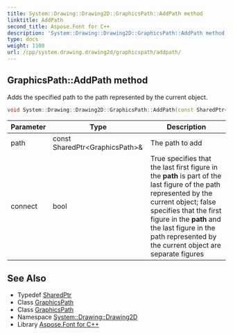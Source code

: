 ```yaml
---
title: System::Drawing::Drawing2D::GraphicsPath::AddPath method
linktitle: AddPath
second_title: Aspose.Font for C++
description: 'System::Drawing::Drawing2D::GraphicsPath::AddPath method. Adds the specified path to the path represented by the current object in C++.'
type: docs
weight: 1100
url: /cpp/system.drawing.drawing2d/graphicspath/addpath/
---
```

## GraphicsPath::AddPath method


Adds the specified path to the path represented by the current object.

```cpp
void System::Drawing::Drawing2D::GraphicsPath::AddPath(const SharedPtr<GraphicsPath> &path, bool connect)
```


| Parameter | Type | Description |
| --- | --- | --- |
| path | const SharedPtr\<GraphicsPath\>\& | The path to add |
| connect | bool | True specifies that the last first figure in the **path** is part of the last figure of the path represented by the current object; false specifies that the first figure in the **path** and the last figure in the path represented by the current object are separate figures |

## See Also

* Typedef [SharedPtr](../../../system/sharedptr/)
* Class [GraphicsPath](../)
* Class [GraphicsPath](../)
* Namespace [System::Drawing::Drawing2D](../../)
* Library [Aspose.Font for C++](../../../)
